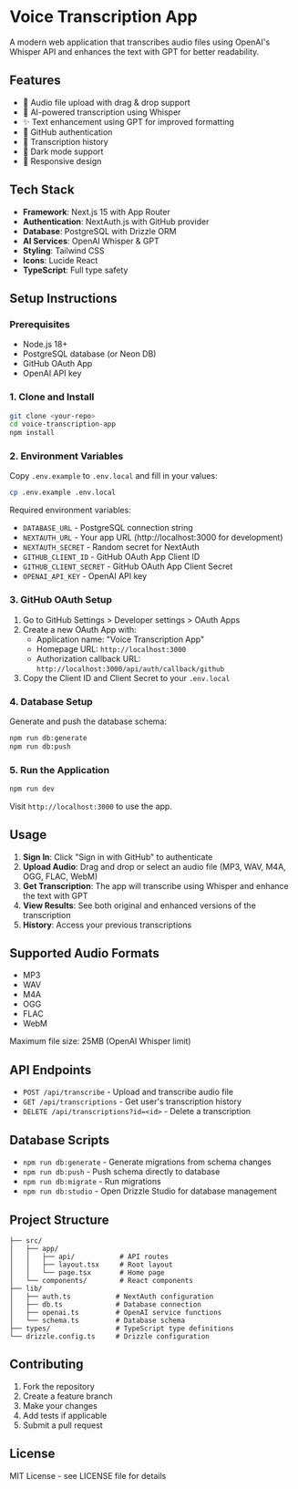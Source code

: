 # Voice Transcription App

A modern web application that transcribes audio files using OpenAI's Whisper API and enhances the text with GPT for better readability.

## Features

- 🎵 Audio file upload with drag & drop support
- 🎯 AI-powered transcription using Whisper
- ✨ Text enhancement using GPT for improved formatting
- 🔐 GitHub authentication
- 📝 Transcription history
- 🌙 Dark mode support
- 📱 Responsive design

## Tech Stack

- **Framework**: Next.js 15 with App Router
- **Authentication**: NextAuth.js with GitHub provider
- **Database**: PostgreSQL with Drizzle ORM
- **AI Services**: OpenAI Whisper & GPT
- **Styling**: Tailwind CSS
- **Icons**: Lucide React
- **TypeScript**: Full type safety

## Setup Instructions

### Prerequisites

- Node.js 18+ 
- PostgreSQL database (or Neon DB)
- GitHub OAuth App
- OpenAI API key

### 1. Clone and Install

```bash
git clone <your-repo>
cd voice-transcription-app
npm install
```

### 2. Environment Variables

Copy `.env.example` to `.env.local` and fill in your values:

```bash
cp .env.example .env.local
```

Required environment variables:
- `DATABASE_URL` - PostgreSQL connection string
- `NEXTAUTH_URL` - Your app URL (http://localhost:3000 for development)
- `NEXTAUTH_SECRET` - Random secret for NextAuth
- `GITHUB_CLIENT_ID` - GitHub OAuth App Client ID
- `GITHUB_CLIENT_SECRET` - GitHub OAuth App Client Secret
- `OPENAI_API_KEY` - OpenAI API key

### 3. GitHub OAuth Setup

1. Go to GitHub Settings > Developer settings > OAuth Apps
2. Create a new OAuth App with:
   - Application name: "Voice Transcription App"
   - Homepage URL: `http://localhost:3000`
   - Authorization callback URL: `http://localhost:3000/api/auth/callback/github`
3. Copy the Client ID and Client Secret to your `.env.local`

### 4. Database Setup

Generate and push the database schema:

```bash
npm run db:generate
npm run db:push
```

### 5. Run the Application

```bash
npm run dev
```

Visit `http://localhost:3000` to use the app.

## Usage

1. **Sign In**: Click "Sign in with GitHub" to authenticate
2. **Upload Audio**: Drag and drop or select an audio file (MP3, WAV, M4A, OGG, FLAC, WebM)
3. **Get Transcription**: The app will transcribe using Whisper and enhance the text with GPT
4. **View Results**: See both original and enhanced versions of the transcription
5. **History**: Access your previous transcriptions

## Supported Audio Formats

- MP3
- WAV
- M4A
- OGG
- FLAC
- WebM

Maximum file size: 25MB (OpenAI Whisper limit)

## API Endpoints

- `POST /api/transcribe` - Upload and transcribe audio file
- `GET /api/transcriptions` - Get user's transcription history
- `DELETE /api/transcriptions?id=<id>` - Delete a transcription

## Database Scripts

- `npm run db:generate` - Generate migrations from schema changes
- `npm run db:push` - Push schema directly to database
- `npm run db:migrate` - Run migrations
- `npm run db:studio` - Open Drizzle Studio for database management

## Project Structure

```
├── src/
│   ├── app/
│   │   ├── api/           # API routes
│   │   ├── layout.tsx     # Root layout
│   │   └── page.tsx       # Home page
│   └── components/        # React components
├── lib/
│   ├── auth.ts           # NextAuth configuration
│   ├── db.ts             # Database connection
│   ├── openai.ts         # OpenAI service functions
│   └── schema.ts         # Database schema
├── types/                # TypeScript type definitions
└── drizzle.config.ts     # Drizzle configuration
```

## Contributing

1. Fork the repository
2. Create a feature branch
3. Make your changes
4. Add tests if applicable
5. Submit a pull request

## License

MIT License - see LICENSE file for details
